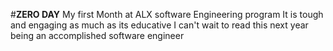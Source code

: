 #**ZERO DAY**
My first Month at ALX software Engineering program
It is tough and engaging as much as its educative
I can't wait to read this next year being an accomplished software engineer
